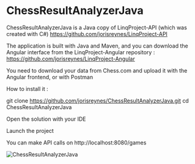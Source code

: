 # ChessResultAnalyzerJava

ChessResultAnalyzerJava is a Java copy of LinqProject-API (which was created with C#) https://github.com/jorisreynes/LinqProject-API

The application is built with Java and Maven, and you can download the Angular interface from the LinqProject-Angular repository : https://github.com/jorisreynes/LinqProject-Angular

You need to download your data from Chess.com and upload it with the Angular frontend, or with Postman

How to install it :

git clone https://github.com/jorisreynes/ChessResultAnalyzerJava.git 
cd ChessResultAnalyzerJava

Open the solution with your IDE

Launch the project

You can make API calls on http://localhost:8080/games

![ChessResultAnalyzerJava](APIScreenshot.jpg)
